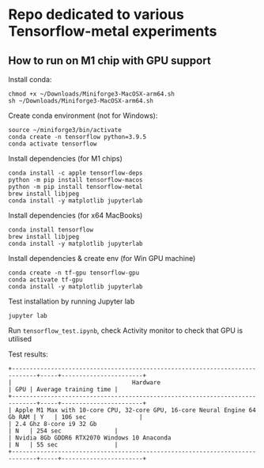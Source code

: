 # Repo dedicated to various Tensorflow-metal experiments

## How to run on M1 chip with GPU support

Install conda:
```
chmod +x ~/Downloads/Miniforge3-MacOSX-arm64.sh
sh ~/Downloads/Miniforge3-MacOSX-arm64.sh
```

Create conda environment (not for Windows):
```
source ~/miniforge3/bin/activate
conda create -n tensorflow python=3.9.5
conda activate tensorflow
```

Install dependencies (for M1 chips)
```
conda install -c apple tensorflow-deps
python -m pip install tensorflow-macos
python -m pip install tensorflow-metal
brew install libjpeg
conda install -y matplotlib jupyterlab
```

Install dependencies (for x64 MacBooks)
```
conda install tensorflow
brew install libjpeg
conda install -y matplotlib jupyterlab
```

Install dependencies & create env (for Win GPU machine) 
```
conda create -n tf-gpu tensorflow-gpu
conda activate tf-gpu
conda install -y matplotlib jupyterlab
```

Test installation by running Jupyter lab
```
jupyter lab
```
Run `tensorflow_test.ipynb`, check Activity monitor to check that GPU is utilised

Test results:

```
+-----------------------------------------------------------------------------+-----+-----------------------+
|                                  Hardware                                   | GPU | Average training time |
+-----------------------------------------------------------------------------+-----+-----------------------+
| Apple M1 Max with 10-core CPU, 32-core GPU, 16-core Neural Engine 64 Gb RAM | Y   | 106 sec               |
| 2.4 Ghz 8-core i9 32 Gb                                                     | N   | 254 sec               |
| Nvidia 8Gb GDDR6 RTX2070 Windows 10 Anaconda                                | N   | 55 sec                |
+-----------------------------------------------------------------------------+-----+-----------------------+
```
